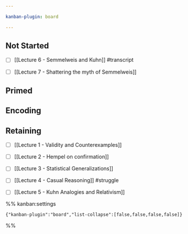 ```yaml
---

kanban-plugin: board

---
```


## Not Started

- [ ] [[Lecture 6 - Semmelweis and Kuhn]] #transcript
- [ ] [[Lecture 7 - Shattering the myth of Semmelweis]]


## Primed



## Encoding



## Retaining

- [ ] [[Lecture 1 - Validity and Counterexamples]]
- [ ] [[Lecture 2 - Hempel on confirmation]]
- [ ] [[Lecture 3 - Statistical Generalizations]]
- [ ] [[Lecture 4 - Casual Reasoning]] #struggle
- [ ] [[Lecture 5 - Kuhn Analogies and Relativism]]




%% kanban:settings
```
{"kanban-plugin":"board","list-collapse":[false,false,false,false]}
```
%%